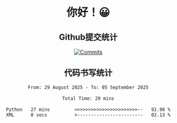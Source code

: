 <div align="center">
<h1>你好！😀</h1>

<h2>Github提交统计</h2>

[![Commits](https://github-readme-stats.ikunshare.com/api?username=ikun0014&include_all_commits=true&locale=cn&show_icons=true&bg_color=0,EC6C6C,FFD479,FFFC79,73FA79,73FDFF,D783FF)](https://github.com/ikun0014)

</div>



<div align="center">
<h2>代码书写统计</h2>
  
<!--START_SECTION:waka-->

```txt
From: 29 August 2025 - To: 05 September 2025

Total Time: 29 mins

Python   27 mins         >>>>>>>>>>>>>>>>>>>>>>>--   92.98 %
XML      0 secs          >------------------------   02.13 %
```

<!--END_SECTION:waka-->

</div>
